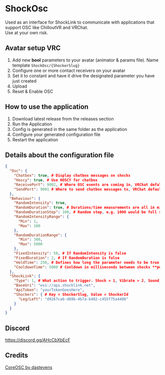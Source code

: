 # ShockOsc
Used as an interface for ShockLink to communicate with applications that support OSC like ChilloutVR and VRChat.  
Use at your own risk.

## Avatar setup  VRC
1. Add new **bool** parameters to your avatar (animator & params file). Name template ``ShockOsc/{ShockerSlug}``
2. Configure one or more contact receivers on your avatar
3. Set it to constant and have it drive the designated parameter you have just created
4. Upload
5. Reset & Enable OSC

## How to use the application
1. Download latest release from the releases section
2. Run the Application
3. Config is generated in the same folder as the application
4. Configure your generated configuration file
5. Restart the application

## Details about the configuration file
```json
{
  "Osc": {
    "Chatbox": true, # Display chatbox messages on shocks
    "Hoscy": true, # Use HOSCY for chatbox
    "ReceivePort": 9002, # Where OSC events are coming in, VRChat defalt is 9001. If you wanna use HOSCY create a HOSCY route
    "SendPort": 9001 # Where to send chatbox messages to, VRChat default is 9000. We can use 9001 to send it to HOSCY tho.
  },
  "Behaviour": {
    "RandomIntensity": true,
    "RandomDuration": true, # Durations/time measurements are all in milliseconds since v1.0.1.0
    "RandomDurationStep": 100, # Random step, e.g. 1000 would be full seconds
    "RandomIntensityRange": {
      "Min": 1,
      "Max": 100
    },
    "RandomDurationRange": {
      "Min": 300,
      "Max": 5000
    },
    "FixedIntensity": 50, # If RandomIntensity is false
    "FixedDuration": 2, # If RandomDuration is false
    "HoldTime": 250, # Defines how long the parameter needs to be true in milliseconds for the shock to be triggered
    "CooldownTime": 5000 # Cooldown in milliseconds between shocks **per shocker**
  },
  "ShockLink": {
    "Type": 1, # What action to trigger. Shock = 1, Vibrate = 2, Sound = 3
    "BaseUri": "wss://api.shocklink.net",
    "ApiToken": "yourTokenGoesHere",
    "Shockers": { # Key = ShockerSlug, Value = ShockerId
      "Leg/Left": "d9267ca6-d69b-4b7a-b482-c455f75a4408"
    }
  }
}
```

## Discord
https://discord.gg/AHcCbXbEcF

## Credits
[CoreOSC by dastevens](https://github.com/dastevens/CoreOSC)